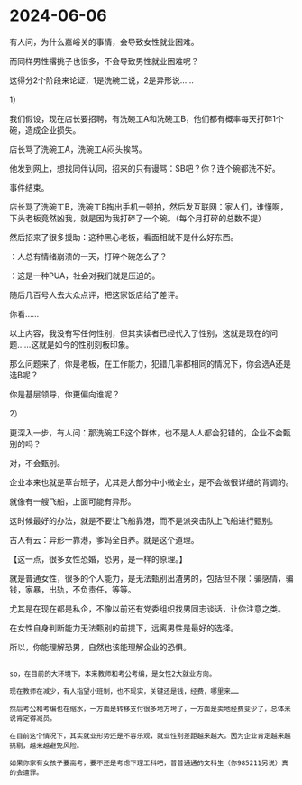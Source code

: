 # 2024-06-06

有人问，为什么嘉峪关的事情，会导致女性就业困难。

而同样男性撂挑子也很多，不会导致男性就业困难呢？

这得分2个阶段来论证，1是洗碗工说，2是异形说……

1）

我们假设，现在店长要招聘，有洗碗工A和洗碗工B，他们都有概率每天打碎1个碗，造成企业损失。

店长骂了洗碗工A，洗碗工A闷头挨骂。

他发到网上，想找同伴认同，招来的只有谩骂：SB吧？你？连个碗都洗不好。

事件结束。

店长骂了洗碗工B，洗碗工B掏出手机一顿拍，然后发互联网：家人们，谁懂啊，下头老板竟然凶我，就是因为我打碎了一个碗。（每个月打碎的总数不提）

然后招来了很多援助：这种黑心老板，看面相就不是什么好东西。

：人总有情绪崩溃的一天，打碎个碗怎么了？

：这是一种PUA，社会对我们就是压迫的。

随后几百号人去大众点评，把这家饭店给了差评。

你看……

以上内容，我没有写任何性别，但其实读者已经代入了性别，这就是现在的问题……这就是如今的性别刻板印象。

那么问题来了，你是老板，在工作能力，犯错几率都相同的情况下，你会选A还是选B呢？

你是基层领导，你更偏向谁呢？

2）

更深入一步，有人问：那洗碗工B这个群体，也不是人人都会犯错的，企业不会甄别的吗？

对，不会甄别。

企业本来也就是草台班子，尤其是大部分中小微企业，是不会做很详细的背调的。

就像有一艘飞船，上面可能有异形。

这时候最好的办法，就是不要让飞船靠港，而不是派突击队上飞船进行甄别。

古人有云：异形一靠港，爹妈全白养。就是这个道理。

【这一点，很多女性恐婚，恐男，是一样的原理。】

就是普通女性，很多的个人能力，是无法甄别出渣男的，包括但不限：骗感情，骗钱，家暴，出轨，不负责任，等等。

尤其是在现在都是私企，不像以前还有党委组织找男同志谈话，让你注意之类。

在女性自身判断能力无法甄别的前提下，远离男性是最好的选择。

所以，你能理解恐男，自然也该能理解企业的恐惧。

~~~

so，在目前的大环境下，本来教师和考公考编，是女性2大就业方向。

现在教师在减少，有人指望小班制，也不现实，关键还是钱，经费，哪里来……

然后考公和考编也在缩水，一方面是转移支付很多地方垮了，一方面是卖地经费变少了，总体来说肯定得减员。

在目前这个情况下，其实就业形势还是不容乐观，就业性别差距越来越大。因为企业肯定越来越挑剔，越来越避免风险。

如果你家有女孩子要高考，要不还是考虑下理工科吧，普普通通的文科生（你985211另说）真的会遭罪。
